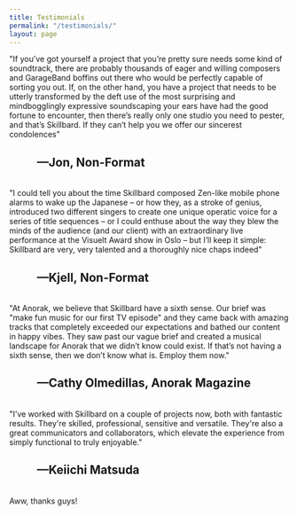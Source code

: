 ```yaml
---
title: Testimonials
permalink: "/testimonials/"
layout: page
---
```


"If you’ve got yourself a project that you’re pretty sure needs some kind of soundtrack, there are probably thousands of eager and willing composers and GarageBand boffins out there who would be perfectly capable of sorting you out. If, on the other hand, you have a project that needs to be utterly transformed by the deft use of the most surprising and mindbogglingly expressive soundscaping your ears have had the good fortune to encounter, then there’s really only one studio you need to pester, and that’s Skillbard. If they can’t help you we offer our sincerest condolences"
<h2 style="text-indent: 50px;">—Jon, Non-Format</h2>

<br>"I could tell you about the time Skillbard composed Zen-like mobile phone alarms to wake up the Japanese – or how they, as a stroke of genius, introduced two different singers to create one unique operatic voice for a series of title sequences – or I could enthuse about the way they blew the minds of the audience (and our client) with an extraordinary live performance at the Visuelt Award show in Oslo – but I’ll keep it simple: Skillbard are very, very talented and a thoroughly nice chaps indeed" 
<h2 style="text-indent: 50px;">—Kjell, Non-Format</h2>

<br>"At Anorak, we believe that Skillbard have a sixth sense. Our brief was "make fun music for our first TV episode" and they came back with amazing tracks that completely exceeded our expectations and bathed our content in happy vibes. They saw past our vague brief and created a musical landscape for Anorak that we didn’t know could exist. If that’s not having a sixth sense, then we don’t know what is. Employ them now."
<h2 style="text-indent: 50px;">—Cathy Olmedillas, Anorak Magazine</h2>

<br>"I’ve worked with Skillbard on a couple of projects now, both with fantastic results. They're skilled, professional, sensitive and versatile. They're also a great communicators and collaborators, which elevate the experience from simply functional to truly enjoyable." 
<h2 style="text-indent: 50px;">—Keiichi Matsuda</h2>

<br>Aww, thanks guys!

